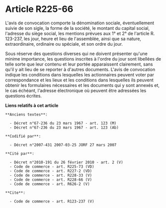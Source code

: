 # Article R225-66

L'avis de convocation comporte la dénomination sociale, éventuellement suivie de son sigle, la forme de la société, le
montant du capital social, l'adresse du siège social, les mentions prévues aux 1° et 2° de l'article R. 123-237, les jour,
heure et lieu de l'assemblée, ainsi que sa nature, extraordinaire, ordinaire ou spéciale, et son ordre du jour. 

Sous réserve des questions diverses qui ne doivent présenter qu'une minime importance, les questions inscrites à l'ordre du
jour sont libellées de telle sorte que leur contenu et leur portée apparaissent clairement, sans qu'il y ait lieu de se
reporter à d'autres documents. L'avis de convocation indique les conditions dans lesquelles les actionnaires peuvent voter
par correspondance et les lieux et les conditions dans lesquelles ils peuvent obtenir les formulaires nécessaires et les
documents qui y sont annexés et, le cas échéant, l'adresse électronique où peuvent être adressées les questions écrites.

**Liens relatifs à cet article**

	**Anciens textes**:

	  - Décret n°67-236 du 23 mars 1967 - art. 123 (M)
	  - Décret n°67-236 du 23 mars 1967 - art. 123 (Ab)

	**Codifié par**:

	  - Décret n°2007-431 2007-03-25 JORF 27 mars 2007

	**Cité par**:

	  - Décret n°2010-191 du 26 février 2010 - art. 2 (V)
	  - Code de commerce - art. R225-73 (VD)
	  - Code de commerce - art. R227-2 (VD)
	  - Code de commerce - art. R228-33 (V)
	  - Code de commerce - art. R228-66 (V)
	  - Code de commerce - art. R626-2 (V)

	**Cite**:

	  - Code de commerce - art. R123-237 (V)

